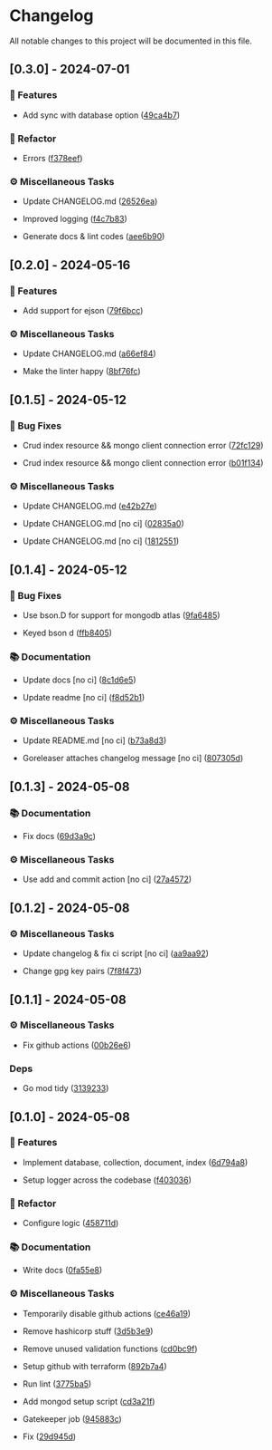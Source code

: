 # Changelog

All notable changes to this project will be documented in this file.

## [0.3.0] - 2024-07-01

### 🚀 Features

- Add sync with database option ([49ca4b7](https://github.com/01Joseph-Hwang10/terraform-provider-mongodb/commit/49ca4b7667658144c05c9dd6a3dd54df917e8dd3))


### 🚜 Refactor

- Errors ([f378eef](https://github.com/01Joseph-Hwang10/terraform-provider-mongodb/commit/f378eefa54ce072eaafbbef722f7055e7f83af7e))


### ⚙️ Miscellaneous Tasks

- Update CHANGELOG.md ([26526ea](https://github.com/01Joseph-Hwang10/terraform-provider-mongodb/commit/26526eafc6ab19f0f8a8d270bf2d1b8d8352c195))

- Improved logging ([f4c7b83](https://github.com/01Joseph-Hwang10/terraform-provider-mongodb/commit/f4c7b83f7f9845756a265ea6188f7f2b0654335a))

- Generate docs & lint codes ([aee6b90](https://github.com/01Joseph-Hwang10/terraform-provider-mongodb/commit/aee6b9092549a9049762cfb5670e53cdc0820644))


## [0.2.0] - 2024-05-16

### 🚀 Features

- Add support for ejson ([79f6bcc](https://github.com/01Joseph-Hwang10/terraform-provider-mongodb/commit/79f6bcc105b3508cc0a6d94f175a39ea1b0ae5af))


### ⚙️ Miscellaneous Tasks

- Update CHANGELOG.md ([a66ef84](https://github.com/01Joseph-Hwang10/terraform-provider-mongodb/commit/a66ef84c490549e445f4d057debe0467fd219057))

- Make the linter happy ([8bf76fc](https://github.com/01Joseph-Hwang10/terraform-provider-mongodb/commit/8bf76fce327b601ebc4618d2e643adee42e97701))


## [0.1.5] - 2024-05-12

### 🐛 Bug Fixes

- Crud index resource && mongo client connection error ([72fc129](https://github.com/01Joseph-Hwang10/terraform-provider-mongodb/commit/72fc1297751feb1eca7c996b31f61b9ed62490b4))

- Crud index resource && mongo client connection error ([b01f134](https://github.com/01Joseph-Hwang10/terraform-provider-mongodb/commit/b01f134762807de7564a4e9afd213958a46f2990))


### ⚙️ Miscellaneous Tasks

- Update CHANGELOG.md ([e42b27e](https://github.com/01Joseph-Hwang10/terraform-provider-mongodb/commit/e42b27e58c05dab38ab40879a6d0e943e9589418))

- Update CHANGELOG.md [no ci] ([02835a0](https://github.com/01Joseph-Hwang10/terraform-provider-mongodb/commit/02835a04fea7fb43223ac465f06d4ab45780849d))

- Update CHANGELOG.md [no ci] ([1812551](https://github.com/01Joseph-Hwang10/terraform-provider-mongodb/commit/1812551af461363688deca0989721b87557e41a4))


## [0.1.4] - 2024-05-12

### 🐛 Bug Fixes

- Use bson.D for support for mongodb atlas ([9fa6485](https://github.com/01Joseph-Hwang10/terraform-provider-mongodb/commit/9fa6485cb27cf709132f293117324a4b1084530d))

- Keyed bson d ([ffb8405](https://github.com/01Joseph-Hwang10/terraform-provider-mongodb/commit/ffb8405e5c89bd7a8b2dc564bf894f2cbaf76eaf))


### 📚 Documentation

- Update docs [no ci] ([8c1d6e5](https://github.com/01Joseph-Hwang10/terraform-provider-mongodb/commit/8c1d6e5c958615e6c1ccb19cb63a779fa0184fad))

- Update readme [no ci] ([f8d52b1](https://github.com/01Joseph-Hwang10/terraform-provider-mongodb/commit/f8d52b131cbee4321aadef4c6bd8d6567f30937d))


### ⚙️ Miscellaneous Tasks

- Update README.md [no ci] ([b73a8d3](https://github.com/01Joseph-Hwang10/terraform-provider-mongodb/commit/b73a8d3423860cefac83352024fe85f031381ac8))

- Goreleaser attaches changelog message [no ci] ([807305d](https://github.com/01Joseph-Hwang10/terraform-provider-mongodb/commit/807305db27e6b41a036390591e0ac8a011837d72))


## [0.1.3] - 2024-05-08

### 📚 Documentation

- Fix docs ([69d3a9c](https://github.com/01Joseph-Hwang10/terraform-provider-mongodb/commit/69d3a9c58476958487b135911286ab1779a90cf8))


### ⚙️ Miscellaneous Tasks

- Use add and commit action [no ci] ([27a4572](https://github.com/01Joseph-Hwang10/terraform-provider-mongodb/commit/27a45724af8cb25279db087ac4e794934cb63794))


## [0.1.2] - 2024-05-08

### ⚙️ Miscellaneous Tasks

- Update changelog & fix ci script [no ci] ([aa9aa92](https://github.com/01Joseph-Hwang10/terraform-provider-mongodb/commit/aa9aa92ae0090cdadfb5c5585d62c32f8a4dacaa))

- Change gpg key pairs ([7f8f473](https://github.com/01Joseph-Hwang10/terraform-provider-mongodb/commit/7f8f473edaf15b0eed73f0767ff87f03aeb12781))


## [0.1.1] - 2024-05-08

### ⚙️ Miscellaneous Tasks

- Fix github actions ([00b26e6](https://github.com/01Joseph-Hwang10/terraform-provider-mongodb/commit/00b26e6f920287bd7557e4cd2e416d5f446e76af))


### Deps

- Go mod tidy ([3139233](https://github.com/01Joseph-Hwang10/terraform-provider-mongodb/commit/3139233da522926d04baf7dd5cbe0abd3fb672a6))


## [0.1.0] - 2024-05-08

### 🚀 Features

- Implement database, collection, document, index ([6d794a8](https://github.com/01Joseph-Hwang10/terraform-provider-mongodb/commit/6d794a8dfd6c479738af042462b4c205eb24746b))

- Setup logger across the codebase ([f403036](https://github.com/01Joseph-Hwang10/terraform-provider-mongodb/commit/f403036e795b557222c4ce30a2bc1f2ce7fc610f))


### 🚜 Refactor

- Configure logic ([458711d](https://github.com/01Joseph-Hwang10/terraform-provider-mongodb/commit/458711de8a5dad66087c2c8645c70b31b5964a2b))


### 📚 Documentation

- Write docs ([0fa55e8](https://github.com/01Joseph-Hwang10/terraform-provider-mongodb/commit/0fa55e811a19e8c249b6526dbd0923def53d5fd6))


### ⚙️ Miscellaneous Tasks

- Temporarily disable github actions ([ce46a19](https://github.com/01Joseph-Hwang10/terraform-provider-mongodb/commit/ce46a192ed1011639c6a7ea8e13668102ecf9fbd))

- Remove hashicorp stuff ([3d5b3e9](https://github.com/01Joseph-Hwang10/terraform-provider-mongodb/commit/3d5b3e9285f263a8c4645a053ac6a7f3eaeec005))

- Remove unused validation functions ([cd0bc9f](https://github.com/01Joseph-Hwang10/terraform-provider-mongodb/commit/cd0bc9fcf2669380e639c3ffaab9cd11484d0968))

- Setup github with terraform ([892b7a4](https://github.com/01Joseph-Hwang10/terraform-provider-mongodb/commit/892b7a44c33741ae9f84672dbf4f3731aa29f844))

- Run lint ([3775ba5](https://github.com/01Joseph-Hwang10/terraform-provider-mongodb/commit/3775ba5bdc827cceb4a0de8cbc7028d3fcc42ea7))

- Add mongod setup script ([cd3a21f](https://github.com/01Joseph-Hwang10/terraform-provider-mongodb/commit/cd3a21fb5a7259236f499fbd152b4154929c33b6))

- Gatekeeper job ([945883c](https://github.com/01Joseph-Hwang10/terraform-provider-mongodb/commit/945883cb7e540b9536fe7338ddcf390e01874083))

- Fix ([29d945d](https://github.com/01Joseph-Hwang10/terraform-provider-mongodb/commit/29d945dfc2da932692a5a6053b661906efd4b3cb))


<!-- generated by git-cliff -->
